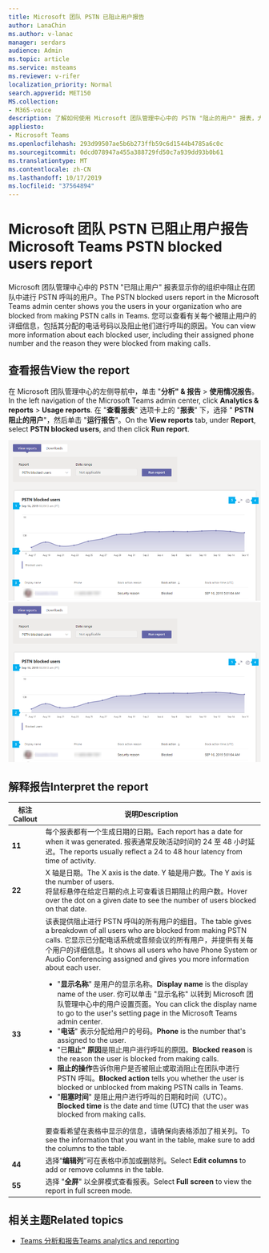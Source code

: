 ```yaml
---
title: Microsoft 团队 PSTN 已阻止用户报告
author: LanaChin
ms.author: v-lanac
manager: serdars
audience: Admin
ms.topic: article
ms.service: msteams
ms.reviewer: v-rifer
localization_priority: Normal
search.appverid: MET150
MS.collection:
- M365-voice
description: 了解如何使用 Microsoft 团队管理中心中的 PSTN "阻止的用户" 报表，大致了解组织中被阻止进行 PSTN 呼叫的团队用户。
appliesto:
- Microsoft Teams
ms.openlocfilehash: 293d99507ae5b6b273ffb59c6d1544b4785a6c0c
ms.sourcegitcommit: 0dcd078947a455a388729fd50c7a939dd93b0b61
ms.translationtype: MT
ms.contentlocale: zh-CN
ms.lasthandoff: 10/17/2019
ms.locfileid: "37564894"
---
```

# <a name="microsoft-teams-pstn-blocked-users-report"></a><span data-ttu-id="cc504-103">Microsoft 团队 PSTN 已阻止用户报告</span><span class="sxs-lookup"><span data-stu-id="cc504-103">Microsoft Teams PSTN blocked users report</span></span>

<span data-ttu-id="cc504-104">Microsoft 团队管理中心中的 PSTN "已阻止用户" 报表显示你的组织中阻止在团队中进行 PSTN 呼叫的用户。</span><span class="sxs-lookup"><span data-stu-id="cc504-104">The PSTN blocked users report in the Microsoft Teams admin center shows you the users in your organization who are blocked from making PSTN calls in Teams.</span></span> <span data-ttu-id="cc504-105">您可以查看有关每个被阻止用户的详细信息，包括其分配的电话号码以及阻止他们进行呼叫的原因。</span><span class="sxs-lookup"><span data-stu-id="cc504-105">You can view more information about each blocked user, including their assigned phone number and the reason they were blocked from making calls.</span></span>

## <a name="view-the-report"></a><span data-ttu-id="cc504-106">查看报告</span><span class="sxs-lookup"><span data-stu-id="cc504-106">View the report</span></span>

<span data-ttu-id="cc504-107">在 Microsoft 团队管理中心的左侧导航中，单击 "**分析" & 报告** > **使用情况报告**。</span><span class="sxs-lookup"><span data-stu-id="cc504-107">In the left navigation of the Microsoft Teams admin center, click **Analytics & reports** > **Usage reports**.</span></span> <span data-ttu-id="cc504-108">在 "**查看报表**" 选项卡上的 "**报表**" 下，选择 " **PSTN 阻止的用户**"，然后单击 "**运行报告**"。</span><span class="sxs-lookup"><span data-stu-id="cc504-108">On the **View reports** tab, under **Report**, select **PSTN blocked users**, and then click **Run report**.</span></span>

<span data-ttu-id="cc504-109">![管理中心的 PSTN 已阻止用户报告报告的屏幕截图](../media/teams-reports-pstn-blocked-users-with-callouts.png "Microsoft 团队管理中心中带有编号标注的 PSTN 已阻止用户报告的屏幕截图")</span><span class="sxs-lookup"><span data-stu-id="cc504-109">![Screenshot of the PSTN blocked users report report in the admin center](../media/teams-reports-pstn-blocked-users-with-callouts.png "Screenshot of the PSTN blocked users report in the Microsoft Teams admin center with numbered callouts")</span></span>

## <a name="interpret-the-report"></a><span data-ttu-id="cc504-110">解释报告</span><span class="sxs-lookup"><span data-stu-id="cc504-110">Interpret the report</span></span>

|<span data-ttu-id="cc504-111">标注</span><span class="sxs-lookup"><span data-stu-id="cc504-111">Callout</span></span> |<span data-ttu-id="cc504-112">说明</span><span class="sxs-lookup"><span data-stu-id="cc504-112">Description</span></span>  |
|--------|-------------|
|<span data-ttu-id="cc504-113">**1**</span><span class="sxs-lookup"><span data-stu-id="cc504-113">**1**</span></span>   |<span data-ttu-id="cc504-114">每个报表都有一个生成日期的日期。</span><span class="sxs-lookup"><span data-stu-id="cc504-114">Each report has a date for when it was generated.</span></span> <span data-ttu-id="cc504-115">报表通常反映活动时间的 24 至 48 小时延迟。</span><span class="sxs-lookup"><span data-stu-id="cc504-115">The reports usually reflect a 24 to 48 hour latency from time of activity.</span></span> |
|<span data-ttu-id="cc504-116">**2**</span><span class="sxs-lookup"><span data-stu-id="cc504-116">**2**</span></span>   |<span data-ttu-id="cc504-117">X 轴是日期。</span><span class="sxs-lookup"><span data-stu-id="cc504-117">The X axis is the date.</span></span> <span data-ttu-id="cc504-118">Y 轴是用户数。</span><span class="sxs-lookup"><span data-stu-id="cc504-118">The Y axis is the number of users.</span></span> <br><span data-ttu-id="cc504-119">将鼠标悬停在给定日期的点上可查看该日期阻止的用户数。</span><span class="sxs-lookup"><span data-stu-id="cc504-119">Hover over the dot on a given date to see the number of users blocked on that date.</span></span> |
|<span data-ttu-id="cc504-120">**3**</span><span class="sxs-lookup"><span data-stu-id="cc504-120">**3**</span></span>   |<span data-ttu-id="cc504-121">该表提供阻止进行 PSTN 呼叫的所有用户的细目。</span><span class="sxs-lookup"><span data-stu-id="cc504-121">The table gives a breakdown of all users who are blocked from making PSTN calls.</span></span>  <span data-ttu-id="cc504-122">它显示已分配电话系统或音频会议的所有用户，并提供有关每个用户的详细信息。</span><span class="sxs-lookup"><span data-stu-id="cc504-122">It shows all users who have Phone System or Audio Conferencing assigned and gives you more information about each user.</span></span> <ul><li><span data-ttu-id="cc504-123">"**显示名称**" 是用户的显示名称。</span><span class="sxs-lookup"><span data-stu-id="cc504-123">**Display name** is the display name of the user.</span></span> <span data-ttu-id="cc504-124">你可以单击 "显示名称" 以转到 Microsoft 团队管理中心中的用户设置页面。</span><span class="sxs-lookup"><span data-stu-id="cc504-124">You can click the display name to go to the user's setting page in the Microsoft Teams admin center.</span></span> </li> <li><span data-ttu-id="cc504-125">"**电话**" 表示分配给用户的号码。</span><span class="sxs-lookup"><span data-stu-id="cc504-125">**Phone** is the number that's assigned to the user.</span></span></li> <li><span data-ttu-id="cc504-126">"已**阻止" 原因**是阻止用户进行呼叫的原因。</span><span class="sxs-lookup"><span data-stu-id="cc504-126">**Blocked reason** is the reason the user is blocked from making calls.</span></span></li><li><span data-ttu-id="cc504-127">**阻止的操作**告诉你用户是否被阻止或取消阻止在团队中进行 PSTN 呼叫。</span><span class="sxs-lookup"><span data-stu-id="cc504-127">**Blocked action**  tells you whether the user is blocked or unblocked from making PSTN calls in Teams.</span></span></li> <li><span data-ttu-id="cc504-128">"**阻塞时间**" 是阻止用户进行呼叫的日期和时间（UTC）。</span><span class="sxs-lookup"><span data-stu-id="cc504-128">**Blocked time** is the date and time (UTC) that the user was blocked from making calls.</span></span></li></li> </ul><span data-ttu-id="cc504-129">要查看希望在表格中显示的信息，请确保向表格添加了相关列。</span><span class="sxs-lookup"><span data-stu-id="cc504-129">To see the information that you want in the table, make sure to add the columns to the table.</span></span> |
|<span data-ttu-id="cc504-130">**4**</span><span class="sxs-lookup"><span data-stu-id="cc504-130">**4**</span></span>   |<span data-ttu-id="cc504-131">选择“**编辑列**”可在表格中添加或删除列。</span><span class="sxs-lookup"><span data-stu-id="cc504-131">Select **Edit columns** to add or remove columns in the table.</span></span>|
|<span data-ttu-id="cc504-132">**5**</span><span class="sxs-lookup"><span data-stu-id="cc504-132">**5**</span></span>   |<span data-ttu-id="cc504-133">选择 "**全屏**" 以全屏模式查看报表。</span><span class="sxs-lookup"><span data-stu-id="cc504-133">Select **Full screen** to view the report in full screen mode.</span></span>|

## <a name="related-topics"></a><span data-ttu-id="cc504-134">相关主题</span><span class="sxs-lookup"><span data-stu-id="cc504-134">Related topics</span></span>

- [<span data-ttu-id="cc504-135">Teams 分析和报告</span><span class="sxs-lookup"><span data-stu-id="cc504-135">Teams analytics and reporting</span></span>](teams-reporting-reference.md)